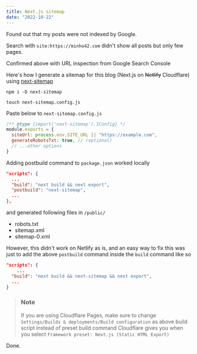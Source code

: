 ```yaml
---
title: Next.js sitemap
date: "2022-10-22"
---
```


Found out that my posts were not indexed by Google.

Search with `site:https://minho42.com` didn't show all posts but only few pages.

Confirmed above with URL inspection from Google Search Console

Here's how I generate a sitemap for this blog (Next.js on ~~Netlify~~ Cloudflare) using [next-sitemap](https://github.com/iamvishnusankar/next-sitemap)

```shell
npm i -D next-sitemap
```

```shell
touch next-sitemap.config.js
```

Paste below to `next-sitemap.config.js`

```js
/** @type {import('next-sitemap').IConfig} */
module.exports = {
  siteUrl: process.env.SITE_URL || "https://example.com",
  generateRobotsTxt: true, // (optional)
  // ...other options
}
```

Adding postbuild command to `package.json` worked locally

```json
"scripts": {
  ...
  "build": "next build && next export",
  "postbuild": "next-sitemap",
  ...
},
```

and generated following files in `/public/`

- robots.txt
- sitemap.xml
- sitemap-0.xml

However, this didn't work on Netlify as is, and an easy way to fix this was just to add the above `postbuild` command inside the `build` command like so

```json
"scripts": {
	...
  "build": "next build && next-sitemap && next export",
  ...
}
```

> ### Note
>
> If you are using Cloudflare Pages,
> make sure to change `Settings/Builds & deployments/Build configuration` as above build script instead of preset build command Cloudflare gives you when you select `Framework preset: Next.js (Static HTML Export)`

Done.
